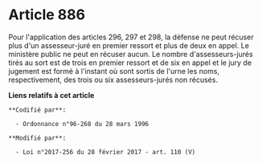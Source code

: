 # Article 886

Pour l'application des articles 296, 297 et 298, la défense ne peut récuser plus d'un assesseur-juré en premier ressort et
plus de deux en appel. Le ministère public ne peut en récuser aucun. Le nombre d'assesseurs-jurés tirés au sort est de trois
en premier ressort et de six en appel et le jury de jugement est formé à l'instant où sont sortis de l'urne les noms,
respectivement, des trois ou six assesseurs-jurés non récusés.

**Liens relatifs à cet article**

	**Codifié par**:

	  - Ordonnance n°96-268 du 28 mars 1996

	**Modifié par**:

	  - Loi n°2017-256 du 28 février 2017 - art. 110 (V)
